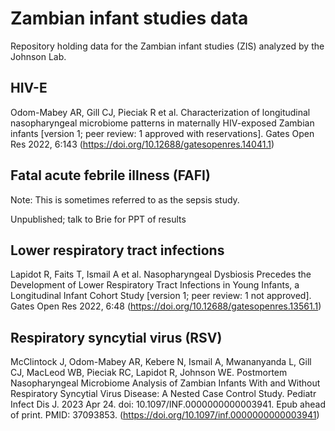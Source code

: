 # Zambian infant studies data

Repository holding data for the Zambian infant studies (ZIS) analyzed by the Johnson Lab.

## HIV-E
Odom-Mabey AR, Gill CJ, Pieciak R et al. Characterization of longitudinal nasopharyngeal microbiome patterns in maternally HIV-exposed Zambian infants [version 1; peer review: 1 approved with reservations]. Gates Open Res 2022, 6:143 (https://doi.org/10.12688/gatesopenres.14041.1)

## Fatal acute febrile illness (FAFI)
Note: This is sometimes referred to as the sepsis study.

Unpublished; talk to Brie for PPT of results

## Lower respiratory tract infections
Lapidot R, Faits T, Ismail A et al. Nasopharyngeal Dysbiosis Precedes the Development of Lower Respiratory Tract Infections in Young Infants, a Longitudinal Infant Cohort Study [version 1; peer review: 1 not approved]. Gates Open Res 2022, 6:48 (https://doi.org/10.12688/gatesopenres.13561.1)

## Respiratory syncytial virus (RSV)
McClintock J, Odom-Mabey AR, Kebere N, Ismail A, Mwananyanda L, Gill CJ, MacLeod WB, Pieciak RC, Lapidot R, Johnson WE. Postmortem Nasopharyngeal Microbiome Analysis of Zambian Infants With and Without Respiratory Syncytial Virus Disease: A Nested Case Control Study. Pediatr Infect Dis J. 2023 Apr 24. doi: 10.1097/INF.0000000000003941. Epub ahead of print. PMID: 37093853.
(https://doi.org/10.1097/inf.0000000000003941)

